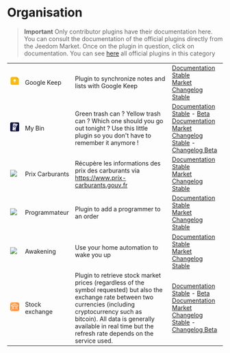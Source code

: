 
# Organisation


>**Important**
>Only contributor plugins have their documentation here. You can consult the documentation of the official plugins directly from the Jeedom Market. Once on the plugin in question, click on documentation.
>You can see [here](https://market.jeedom.com/index.php?v=d&p=market&type=plugin&categorie=organization) all official plugins in this category


| | | | |
|--- | --- | --- | ---|
|<img src="gkeep/gkeep_icon.png" class="pluginLogo" width="100" />|Google Keep|Plugin to synchronize notes and lists with Google Keep|[Documentation Stable](https://flobul-domotique.fr/presentation-et-documentation-du-plugin-google-keep-pour-jeedom/)<br/>[Market](https://market.jeedom.com/index.php?v=d&p=market_display&id=4423)<br/>[Changelog Stable](https://flobul-domotique.fr/liste-des-versions-du-plugin-google-keep-pour-jeedom/)|
|<img src="mybin/mybin_icon.png" class="pluginLogo" width="100" />|My Bin|Green trash can ? Yellow trash can ? Which one should you go out tonight ? Use this little plugin so you don't have to remember it anymore ! |[Documentation Stable](https://tomitomas.github.io/jeedom_doc/MyBin/en_US/) - [Beta Documentation](https://tomitomas.github.io/jeedom_doc/MyBin/en_US/)<br/>[Market](https://market.jeedom.com/index.php?v=d&p=market_display&id=4125)<br/>[Changelog Stable](https://tomitomas.github.io/jeedom_doc/MyBin/en_US/changelog) - [Changelog Beta](https://tomitomas.github.io/jeedom_doc/MyBin/en_US/changelog_beta)|
|<img src="prixcarburants/prixcarburants_icon.png" class="pluginLogo" width="100" />|Prix Carburants|Récupère les informations des prix des carburants via https://www.prix-carburants.gouv.fr|[Documentation Stable](https://floman321.github.io/prixcarburants/en_US/)<br/>[Market](https://market.jeedom.com/index.php?v=d&p=market_display&id=3984)<br/>[Changelog Stable](https://floman321.github.io/prixcarburants/en_US/changelog)|
|<img src="programmateur/programmateur_icon.png" class="pluginLogo" width="100" />|Programmateur|Plugin to add a programmer to an order|[Documentation Stable](https://caelion.github.io/jeedom-plugins-documentation/Programmateur/en_US/)<br/>[Market](https://market.jeedom.com/index.php?v=d&p=market_display&id=3942)<br/>[Changelog Stable](https://caelion.github.io/jeedom-plugins-documentation/Programmateur/en_US/changelog)|
|<img src="reveil/reveil_icon.png" class="pluginLogo" width="100" />|Awakening|Use your home automation to wake you up|[Documentation Stable](https://mika-nt28.github.io/Documentations/reveil/en_US/)<br/>[Market](https://market.jeedom.com/index.php?v=d&p=market_display&id=2775)<br/>[Changelog Stable](https://mika-nt28.github.io/Documentations/reveil/en_US/changelog)|
|<img src="stockexchange/stockexchange_icon.png" class="pluginLogo" width="100" />|Stock exchange|Plugin to retrieve stock market prices (regardless of the symbol requested) but also the exchange rate between two currencies (including cryptocurrency such as bitcoin). All data is generally available in real time but the refresh rate depends on the service used.|[Documentation Stable](https://mips2648.github.io/jeedom-plugins-docs/stockexchange/en_US/) - [Beta Documentation](https://mips2648.github.io/jeedom-plugins-docs/stockexchange/en_US/)<br/>[Market](https://market.jeedom.com/index.php?v=d&p=market_display&id=3841)<br/>[Changelog Stable](https://mips2648.github.io/jeedom-plugins-docs/stockexchange/en_US/changelog) - [Changelog Beta](https://mips2648.github.io/jeedom-plugins-docs/stockexchange/en_US/changelog)|
